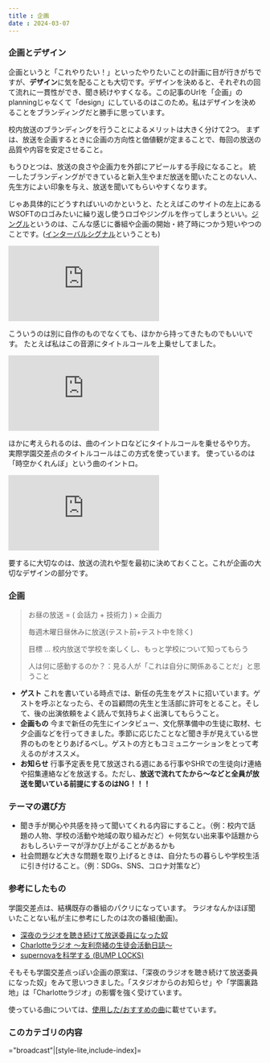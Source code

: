 ```yaml
---
title : 企画
date : 2024-03-07
---
```


### 企画とデザイン

企画というと「これやりたい！」といったやりたいことの計画に目が行きがちですが、**デザイン**に気を配ることも大切です。デザインを決めると、それぞれの回て流れに一貫性ができ、聞き続けやすくなる。この記事のUrlを「企画」のplanningじゃなくて「design」にしているのはこのため。私はデザインを決めることをブランディングだと勝手に思っています。

校内放送のブランディングを行うことによるメリットは大きく分けて2つ。
まずは、放送を企画するときに企画の方向性と価値観が定まることで、毎回の放送の品質や内容を安定させること。

もうひとつは、放送の良さや企画力を外部にアピールする手段になること。
統一したブランディングができていると新入生やまだ放送を聞いたことのない人、先生方によい印象を与え、放送を聞いてもらいやすくなります。

じゃあ具体的にどうすればいいのかというと、たとえばこのサイトの左上にあるWSOFTのロゴみたいに繰り返し使うロゴやジングルを作ってしまうといい。[ジングル](https://ja.wikipedia.org/wiki/%E3%82%B8%E3%83%B3%E3%82%B0%E3%83%AB_(%E3%83%A9%E3%82%B8%E3%82%AA))というのは、こんな感じに番組や企画の開始・終了時につかう短いやつのことです。([インターバルシグナル](https://ja.wikipedia.org/wiki/%E3%82%A4%E3%83%B3%E3%82%BF%E3%83%BC%E3%83%90%E3%83%AB%E3%83%BB%E3%82%B7%E3%82%B0%E3%83%8A%E3%83%AB)ということも)

<iframe class="img-fluid"  src="https://www.youtube.com/embed/bwgOBEMvzYk" title="JFN加盟FMラジオ局共通ジングル集" frameborder="0" allow="accelerometer; autoplay; clipboard-write; encrypted-media; gyroscope; picture-in-picture; web-share" allowfullscreen></iframe>

こういうのは別に自作のものでなくても、ほかから持ってきたものでもいいです。
たとえば私はこの音源にタイトルコールを上乗せしてました。

<iframe class="img-fluid"  src="https://www.youtube.com/embed/7KXZV6ck4ok" title="放送部ラジオジングル 氷菓(Hyouka) OST 37." frameborder="0" allow="accelerometer; autoplay; clipboard-write; encrypted-media; gyroscope; picture-in-picture; web-share" allowfullscreen></iframe>

ほかに考えられるのは、曲のイントロなどにタイトルコールを乗せるやり方。
実際学園交差点のタイトルコールはこの方式を使っています。
使っているのは「時空かくれんぼ」という曲のイントロ。

<iframe class="img-fluid"  src="https://www.youtube.com/embed/L7FMv8XT-j4" title="Jikuukakurenbo" frameborder="0" allow="accelerometer; autoplay; clipboard-write; encrypted-media; gyroscope; picture-in-picture; web-share" allowfullscreen></iframe>

要するに大切なのは、放送の流れや型を最初に決めておくこと。これが企画の大切なデザインの部分です。

### 企画

> お昼の放送 = ( 会話力 + 技術力 ) × 企画力
>
> 毎週木曜日昼休みに放送(テスト前+テスト中を除く)
> 
> 目標 ... 校内放送で学校を楽しくし、もっと学校について知ってもらう
>
> 人は何に感動するのか？：見る人が「これは自分に関係あることだ」と思うこと

- **ゲスト** これを書いている時点では、新任の先生をゲストに招いています。ゲストを呼ぶとなったら、その旨顧問の先生と生活部に許可をとること。そして、後の出演依頼をよく読んで気持ちよく出演してもらうこと。
- **企画もの** 今まで新任の先生にインタビュー、文化祭準備中の生徒に取材、七夕企画などを行ってきました。季節に応じたことなど聞き手が見えている世界のものをとりあげるべし。ゲストの方ともコミュニケーションをとって考えるのがオススメ。
- **お知らせ** 行事予定表を見て放送される週にある行事やSHRでの生徒向け連絡や招集連絡などを放送する。ただし、**放送で流れてたから～などと全員が放送を聞いている前提にするのはNG！！！**

### テーマの選び方
- 聞き手が関心や共感を持って聞いてくれる内容にすること。（例：校内で話題の人物、学校の活動や地域の取り組みだど）←何気ない出来事や話題からおもしろいテーマが浮かび上がることがあるかも
- 社会問題など大きな問題を取り上げるときは、自分たちの暮らしや学校生活に引き付けること。（例：SDGs、SNS、コロナ対策など）

### 参考にしたもの
学園交差点は、結構既存の番組のパクリになっています。
ラジオなんかほぼ聞いたことない私が主に参考にしたのは次の番組(動画)。

- [深夜のラジオを聴き続けて放送委員になった奴](https://www.youtube.com/watch?v=l-ckB3aE2DU)
- [Charlotteラジオ ～友利奈緒の生徒会活動日誌～](https://www.youtube.com/watch?v=ix2oJMX94bg)
- [supernovaを科学する (BUMP LOCKS)](https://www.youtube.com/watch?v=O3JA6x3Lwg8)

そもそも学園交差点っぽい企画の原案は、「深夜のラジオを聴き続けて放送委員になった奴」をみて思いつきました。「スタジオからのお知らせ」や「学園裏路地」は「Charlotteラジオ」の影響を強く受けています。

使っている曲については、[使用した/おすすめの曲](../appendix/recommended-musics.md)に載せています。

### このカテゴリの内容

="broadcast"|[style-lite,include-index]=

